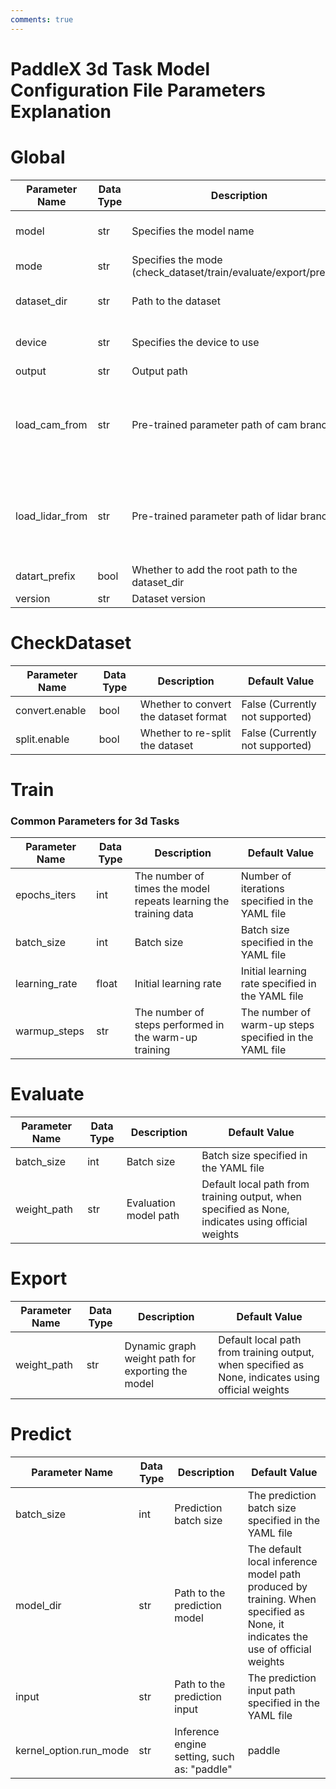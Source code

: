 ```yaml
---
comments: true
---
```


# PaddleX 3d Task Model Configuration File Parameters Explanation

# Global

<table>
<thead>
<tr>
<th>Parameter Name</th>
<th>Data Type</th>
<th>Description</th>
<th>Default Value</th>
</tr>
</thead>
<tbody>
<tr>
<td>model</td>
<td>str</td>
<td>Specifies the model name</td>
<td>Model name specified in the YAML file</td>
</tr>
<tr>
<td>mode</td>
<td>str</td>
<td>Specifies the mode (check_dataset/train/evaluate/export/predict)</td>
<td>check_dataset</td>
</tr>
<tr>
<td>dataset_dir</td>
<td>str</td>
<td>Path to the dataset</td>
<td>Dataset path specified in the YAML file</td>
</tr>
<tr>
<td>device</td>
<td>str</td>
<td>Specifies the device to use</td>
<td>Device ID specified in the YAML file</td>
</tr>
<tr>
<td>output</td>
<td>str</td>
<td>Output path</td>
<td>"output"</td>
</tr>
<tr>
<td>load_cam_from</td>
<td>str</td>
<td>Pre-trained parameter path of cam branch</td>
<td>The pre-trained parameter path of the cam branch specified in the YAML file</td>
</tr>
<tr>
<td>load_lidar_from</td>
<td>str</td>
<td>Pre-trained parameter path of lidar branch</td>
<td>The pre-trained parameter path of the lidar branch specified in the YAML file</td>
</tr>
<tr>
<td>datart_prefix</td>
<td>bool</td>
<td>Whether to add the root path to the dataset_dir</td>
<td>True</td>
</tr>
<tr>
<td>version</td>
<td>str</td>
<td>Dataset version</td>
<td>"mini"</td>
</tr>
</tbody>
</table>

# CheckDataset

<table>
<thead>
<tr>
<th>Parameter Name</th>
<th>Data Type</th>
<th>Description</th>
<th>Default Value</th>
</tr>
</thead>
<tbody>
<tr>
<td>convert.enable</td>
<td>bool</td>
<td>Whether to convert the dataset format</td>
<td>False (Currently not supported)</td>
</tr>
<tr>
<td>split.enable</td>
<td>bool</td>
<td>Whether to re-split the dataset</td>
<td>False (Currently not supported)</td>
</tr>

</tbody>
</table>

# Train
### Common Parameters for 3d Tasks
<table>
<thead>
<tr>
<th>Parameter Name</th>
<th>Data Type</th>
<th>Description</th>
<th>Default Value</th>
</tr>
</thead>
<tbody>
<tr>
<td>epochs_iters</td>
<td>int</td>
<td>The number of times the model repeats learning the training data</td>
<td>Number of iterations specified in the YAML file</td>
</tr>
<tr>
<td>batch_size</td>
<td>int</td>
<td>Batch size</td>
<td>Batch size specified in the YAML file</td>
</tr>
<tr>
<td>learning_rate</td>
<td>float</td>
<td>Initial learning rate</td>
<td>Initial learning rate specified in the YAML file</td>
</tr>
<tr>
<td>warmup_steps</td>
<td>str</td>
<td>The number of steps performed in the warm-up training</td>
<td>The number of warm-up steps specified in the YAML file</td>
</tr>
</tbody>
</table>


# Evaluate
<table>
<thead>
<tr>
<th>Parameter Name</th>
<th>Data Type</th>
<th>Description</th>
<th>Default Value</th>
</tr>
</thead>
<tbody>
<tr>
<td>batch_size</td>
<td>int</td>
<td>Batch size</td>
<td>Batch size specified in the YAML file
</td>
</tr>
<tr>
<td>weight_path</td>
<td>str</td>
<td>Evaluation model path</td>
<td>Default local path from training output, when specified as None, indicates using official weights</td>
</tr>
</tbody>
</table>

# Export
<table>
<thead>
<tr>
<th>Parameter Name</th>
<th>Data Type</th>
<th>Description</th>
<th>Default Value</th>
</tr>
</thead>
<tbody>
<tr>
<td>weight_path</td>
<td>str</td>
<td>Dynamic graph weight path for exporting the model</td>
<td>Default local path from training output, when specified as None, indicates using official weights</td>
</tr>
</tbody>
</table>

# Predict
<table>
<thead>
<tr>
<th>Parameter Name</th>
<th>Data Type</th>
<th>Description</th>
<th>Default Value</th>
</tr>
</thead>
<tbody>
<tr>
<td>batch_size</td>
<td>int</td>
<td>Prediction batch size</td>
<td>The prediction batch size specified in the YAML file</td>
</tr>
<tr>
<td>model_dir</td>
<td>str</td>
<td>Path to the prediction model</td>
<td>The default local inference model path produced by training. When specified as None, it indicates the use of official weights</td>
</tr>
<tr>
<td>input</td>
<td>str</td>
<td>Path to the prediction input</td>
<td>The prediction input path specified in the YAML file</td>
</tr>
<tr>
<td>kernel_option.run_mode</td>
<td>str</td>
<td>Inference engine setting, such as: "paddle"</td>
<td>paddle</td>
</tr>
</tbody>
</table>
